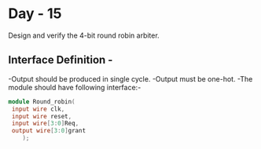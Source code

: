 # Day - 15
Design and verify the 4-bit round robin arbiter.

## Interface Definition - 
-Output should be produced in single cycle.
-Output must be one-hot.
-The module should have following interface:-

```verilog
module Round_robin(
 input wire clk,
 input wire reset,
 input wire[3:0]Req,
 output wire[3:0]grant
    );
```
